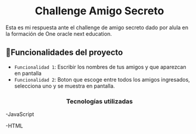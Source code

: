 <h1 align="center"> Challenge Amigo Secreto </h1>
<p>Esta es mi respuesta ante el challenge de amigo secreto dado por alula en la formación de One oracle next education.</p>

## :hammer:Funcionalidades del proyecto
- `Funcionalidad 1`: Escribir los nombres de tus amigos y que aparezcan en pantalla
- `Funcionalidad 2`: Boton que escoge entre todos los amigos ingresados, selecciona uno y se muestra en pantalla. 

<h3 align="center">Tecnologías utilizadas </h4>
<div>
    <p>-JavaScript</p>
    <p>-HTML</p>
</div>
